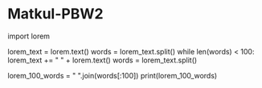 # Matkul-PBW2


import lorem

lorem_text = lorem.text()
words = lorem_text.split()
while len(words) < 100:
    lorem_text += " " + lorem.text()
    words = lorem_text.split()
    
lorem_100_words = " ".join(words[:100])
print(lorem_100_words)
